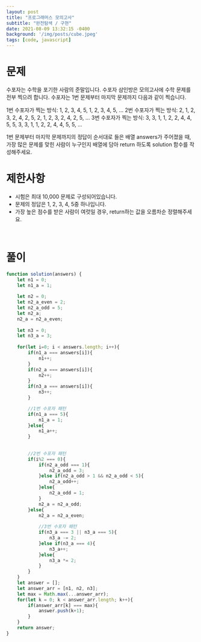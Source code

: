 ```yaml
---
layout: post
title: "프로그래머스 모의고사"
subtitle: "완전탐색 / 구현"
date: 2021-08-09 13:32:15 -0400
background: '/img/posts/cube.jpeg'
tags: [code, javascript]
---
```

# 문제
수포자는 수학을 포기한 사람의 준말입니다. 수포자 삼인방은 모의고사에 수학 문제를 전부 찍으려 합니다. 수포자는 1번 문제부터 마지막 문제까지 다음과 같이 찍습니다.

1번 수포자가 찍는 방식: 1, 2, 3, 4, 5, 1, 2, 3, 4, 5, ...
2번 수포자가 찍는 방식: 2, 1, 2, 3, 2, 4, 2, 5, 2, 1, 2, 3, 2, 4, 2, 5, ...
3번 수포자가 찍는 방식: 3, 3, 1, 1, 2, 2, 4, 4, 5, 5, 3, 3, 1, 1, 2, 2, 4, 4, 5, 5, ...

1번 문제부터 마지막 문제까지의 정답이 순서대로 들은 배열 answers가 주어졌을 때, 가장 많은 문제를 맞힌 사람이 누구인지 배열에 담아 return 하도록 solution 함수를 작성해주세요.

# 제한사항
* 시험은 최대 10,000 문제로 구성되어있습니다.
* 문제의 정답은 1, 2, 3, 4, 5중 하나입니다.
* 가장 높은 점수를 받은 사람이 여럿일 경우, return하는 값을 오름차순 정렬해주세요.

<br>

# 풀이

``` javascript
function solution(answers) {
    let n1 = 0;
    let n1_a = 1;
    
    let n2 = 0;
    let n2_a_even = 2;
    let n2_a_odd = 5;
    let n2_a;
    n2_a = n2_a_even;
    
    let n3 = 0;
    let n3_a = 3;
    
    for(let i=0; i < answers.length; i++){
        if(n1_a === answers[i]){
            n1++;
        }
        if(n2_a === answers[i]){
            n2++;
        }
        if(n3_a === answers[i]){
            n3++;
        }

        //1번 수포자 패턴
        if(n1_a === 5){
            n1_a = 1;
        }else{
            n1_a++;          
        }
        
        
        //2번 수포자 패턴
        if(i%2 === 0){
            if(n2_a_odd === 1){
                n2_a_odd = 3;
            }else if(n2_a_odd > 1 && n2_a_odd < 5){
                n2_a_odd++;
            }else{
                n2_a_odd = 1;
            }
            n2_a = n2_a_odd;
        }else{
            n2_a = n2_a_even;            
            
            //3번 수포자 패턴            
            if(n3_a === 3 || n3_a === 5){
                n3_a -= 2;
            }else if(n3_a === 4){
                n3_a++;
            }else{
                n3_a *= 2;
            }            
        }
    }
    let answer = [];
    let answer_arr = [n1, n2, n3];
    let max = Math.max(...answer_arr);
    for(let k = 0; k < answer_arr.length; k++){
        if(answer_arr[k] === max){
            answer.push(k+1);
        }
    }           
    return answer;
}
```
